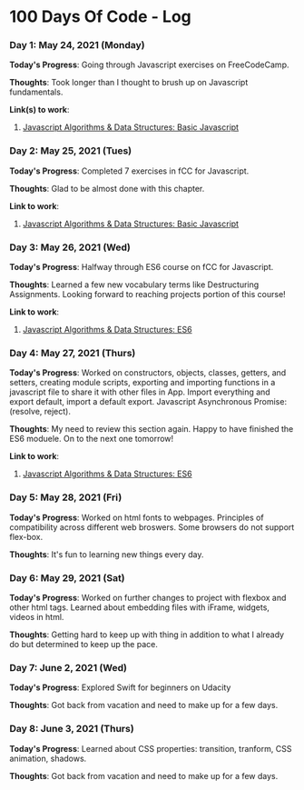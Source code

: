 # 100 Days Of Code - Log

### Day 1: May 24, 2021 (Monday)

**Today's Progress**: Going through Javascript exercises on FreeCodeCamp.

**Thoughts**: Took longer than I thought to brush up on Javascript fundamentals.

**Link(s) to work**:
1. [Javascript Algorithms & Data Structures: Basic Javascript](https://www.freecodecamp.org/learn/javascript-algorithms-and-data-structures/basic-javascript/profile-lookup)

### Day 2: May 25, 2021 (Tues)

**Today's Progress**: Completed 7 exercises in fCC for Javascript.

**Thoughts**: Glad to be almost done with this chapter.

**Link to work**:
1. [Javascript Algorithms & Data Structures: Basic Javascript](https://www.freecodecamp.org/learn/javascript-algorithms-and-data-structures/basic-javascript/generate-random-fractions-with-javascript)

### Day 3: May 26, 2021 (Wed)

**Today's Progress**: Halfway through ES6 course on fCC for Javascript.

**Thoughts**: Learned a few new vocabulary terms like Destructuring Assignments. Looking forward to reaching projects portion of this course!

**Link to work**:
1. [Javascript Algorithms & Data Structures: ES6](https://www.freecodecamp.org/learn/javascript-algorithms-and-data-structures#es6)


### Day 4: May 27, 2021 (Thurs)

**Today's Progress**: Worked on constructors, objects, classes, getters, and setters, creating module scripts, exporting and importing functions in a javascript file to share it with other files in App. Import everything and export default, import a default export. Javascript Asynchronous Promise: (resolve, reject).

**Thoughts**: My need to review this section again. Happy to have finished the ES6 moduele. On to the next one tomorrow!

**Link to work**:
1. [Javascript Algorithms & Data Structures: ES6](https://www.freecodecamp.org/learn/javascript-algorithms-and-data-structures/es6/use-getters-and-setters-to-control-access-to-an-object)

### Day 5: May 28, 2021 (Fri)

**Today's Progress**: Worked on html fonts to webpages. Principles of compatibility across different web broswers. Some browsers do not support flex-box.

**Thoughts**: It's fun to learning new things every day.

### Day 6: May 29, 2021 (Sat)

**Today's Progress**: Worked on further changes to project with flexbox and other html tags. Learned about embedding files with iFrame, widgets, videos in html.

**Thoughts**: Getting hard to keep up with thing in addition to what I already do but determined to keep up the pace.

### Day 7: June 2, 2021 (Wed)

**Today's Progress**: Explored Swift for beginners on Udacity

**Thoughts**: Got back from vacation and need to make up for a few days.

### Day 8: June 3, 2021 (Thurs)

**Today's Progress**: Learned about CSS properties: transition, tranform, CSS animation, shadows.

**Thoughts**: Got back from vacation and need to make up for a few days.

